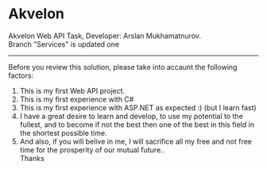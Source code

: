 # Akvelon
Akvelon Web API Task,
Developer: Arslan Mukhamatnurov.  
Branch "Services" is updated one 

---
Before you review this solution, please take into accaunt the following factors:
1. This is my first Web API project.
2. This is my first experience with C#
3. This is my first experience with ASP.NET as expected :) (but I learn fast)
4. I have a great desire to learn and develop, to use my potential to the fullest, and to become if not the best then one of the best in this field in the shortest possible time.
5. And also, if you will belive in me, I will sacrifice all my free and not free time for the prosperity of our mutual future..   
Thanks
